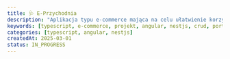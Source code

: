 ```yaml
---
title: 🩺 E-Przychodnia
description: "Aplikacja typu e-commerce mająca na celu ułatwienie korzystania z dobrodziejstw służby zdrowia. All-in-one, znajdziesz tutaj możliwość umawiania wizyt, wyszukiwania najbliższych placówek zdrowia, podgląd skierowań i recept i wiele innych opcji."
keywords: [typescript, e-commerce, projekt, angular, nestjs, crud, portfolio]
categories: [typescript, angular, nestjs]
createdAt: 2025-03-01
status: IN_PROGRESS
---
```

